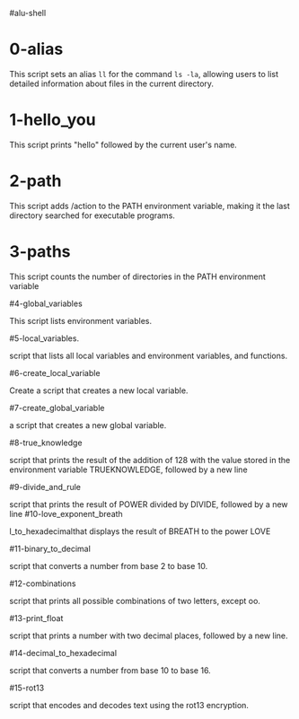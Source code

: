 #alu-shell

# 0-alias

This script sets an alias `ll` for the command `ls -la`, allowing users to list detailed information about files in the current directory.

# 1-hello_you

This script prints "hello" followed by the current user's name.

# 2-path

This script adds /action to the PATH environment variable, making it the last directory searched for executable programs.

# 3-paths

This script counts the number of directories in the PATH environment variable

#4-global_variables

This script lists environment variables.

#5-local_variables.

script that lists all local variables and environment variables, and functions.

#6-create_local_variable

Create a script that creates a new local variable.

#7-create_global_variable

a script that creates a new global variable.

#8-true_knowledge

script that prints the result of the addition of 128 with the value stored in the environment variable TRUEKNOWLEDGE, followed by a new line

#9-divide_and_rule

script that prints the result of POWER divided by DIVIDE, followed by a new line
#10-love_exponent_breath

 l_to_hexadecimalthat displays the result of BREATH to the power LOVE

#11-binary_to_decimal

 script that converts a number from base 2 to base 10.

#12-combinations

script that prints all possible combinations of two letters, except oo.

#13-print_float

script that prints a number with two decimal places, followed by a new line.

#14-decimal_to_hexadecimal

script that converts a number from base 10 to base 16.

#15-rot13

script that encodes and decodes text using the rot13 encryption.

#
